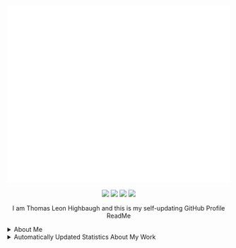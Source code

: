 <p align="center"><img src="src/resources/images/banner.svg" width="800" height="400"/></p>
<p align="center"><a href="https://twitter.com/thomashighbaugh"><img src="https://img.shields.io/badge/twitter-69676c?style=for-the-badge&logoColor=F2F2F2&logo=twitter"/></a>
<a href="https://linkedin.com/in/thomas-leon-highbaugh"><img src="https://img.shields.io/badge/linkedin-69676c?style=for-the-badge&logoColor=F2F2F2&logo=linkedin"/></a>
<a href="https://thomasleonhighbaugh.me"><img src="https://img.shields.io/badge/website-69676c?logo=esri&style=for-the-badge&logoColor=F2F2F2"/></a>
<img src="https://komarev.com/ghpvc/?username=Thomashighbaugh&style=for-the-badge&color=69676c&logoColor=F2F2F2&logo=undefined"/></p>

<p align="center">
I am Thomas Leon Highbaugh and this is my self-updating GitHub Profile ReadMe
</p>

<details><summary>About Me</summary>

<h3>Fun Facts</h3>
<ul>
<li>From beautiful San Francisco, California</li>
<li>My 11 year old Beligan Malinois & I walk everywhere instead of driving or paying to use a gym.</li>
<li>Well Versed in Full Stack Web Development, With An Emphasis on Making Attractive Interfaces in TSX + Tailwind.css + Next.js</li>
<li><a href="https://github.com/Sanatana-Linux/nixos-config">NixOS</a> + <a href="https://github.com/Sanatana-Linux/nixos-awesomewm">AwesomeWM</a> User</li>
<li>Currently Exploring Rust</li>
<li>Working on Automating Book Generation with GPT4Free + Python</li>
<li>Been writing code for: 5 Years, 6 Months and 4 Dayss </li>
 </ul>


<hr/>

<h3>Get in Touch</h3>

<p align="left"><a href="https://twitter.com/thomasleonhighbaugh"><img src="https://img.shields.io/badge/twitter-69676c?style=plastic&logoColor=F2F2F2&logo=twitter"/></a>
<a href="https://linkedin.com/in/thomas-leon-highbaugh"><img src="https://img.shields.io/badge/linkedin-69676c?style=plastic&logoColor=F2F2F2&logo=linkedin"/></a>
<a href="mailto:thighbaugh@zoho.com"><img src="https://img.shields.io/badge/email-69676c?logo=gmail&style=plastic&logoColor=F2F2F2"/></a>
<a href="mailto:thighbaugh@zoho.com"><img src="https://img.shields.io/badge/email-69676c?logo=zoho&style=plastic&logoColor=F2F2F2"/></a>
<a href="mailto:me@thomasleonhighbaugh.me"><img src="https://img.shields.io/badge/alternative email-69676c?logo=thunderbird&style=plastic&logoColor=F2F2F2"/></a>
<a href="https://thomasleonhighbaugh.me"><img src="https://img.shields.io/badge/portfolio website-69676c?logo=firefoxbrowser&style=plastic&logoColor=F2F2F2"/></a>
<a href="https://biolink-delta.vercel.app"><img src="https://img.shields.io/badge/linktree alternative-69676c?logo=linktree&style=plastic&logoColor=F2F2F2"/></a>
<a href="https://resume-thomas-leon-highbaugh.vercel.app/"><img src="https://img.shields.io/badge/resume-69676c?logo=libreoffice&style=plastic&logoColor=F2F2F2"/></a>
<a href="https://codepen.io/thomashighbaughThomasLeonHighbaugh"><img src="https://img.shields.io/badge/codepen-69676c?style=plastic&logoColor=F2F2F2&logo=codepen"/></a>
<img src="https://img.shields.io/badge/thomasleonhighbaugh-69676c?logo=discord&labelColor=948ae3&style=plastic&logoColor=F2F2F2"/></p>

<hr/>


<h3>Skill Wall</h3>

<p align="left"><img src="https://img.shields.io/badge/javascript-948ae3?logo=javascript&style=plastic&logoColor=F2F2F2"/>
<img src="https://img.shields.io/badge/sass-948ae3?logo=sass&style=plastic&logoColor=F2F2F2"/>
<img src="https://img.shields.io/badge/mern%20stack-69676c?logo=mern%20stack&style=plastic&logoColor=F2F2F2"/>
<img src="https://img.shields.io/badge/npm-948ae3?logo=npm&style=plastic&logoColor=F2F2F2"/>
<img src="https://img.shields.io/badge/typescript-69676c?logo=typescript&style=plastic&logoColor=F2F2F2"/>
<img src="https://img.shields.io/badge/mongodb-948ae3?logo=mongodb&style=plastic&logoColor=F2F2F2"/>
<img src="https://img.shields.io/badge/docker-69676c?logo=docker&style=plastic&logoColor=F2F2F2"/>
<img src="https://img.shields.io/badge/storybook-BEBAE2?logo=storybook&style=plastic&logoColor=F2F2F2"/>
<img src="https://img.shields.io/badge/xhtml-BEBAE2?logo=xhtml&style=plastic&logoColor=F2F2F2"/>
<img src="https://img.shields.io/badge/ant_design-69676c?logo=ant+design&style=plastic&logoColor=F2F2F2"/>
<img src="https://img.shields.io/badge/react-69676c?logo=react&style=plastic&logoColor=F2F2F2"/>
<img src="https://img.shields.io/badge/less-948ae3?logo=less&style=plastic&logoColor=F2F2F2"/>
<img src="https://img.shields.io/badge/svg-BEBAE2?logo=svg&style=plastic&logoColor=F2F2F2"/>
<img src="https://img.shields.io/badge/tsx-948ae3?logo=react&style=plastic&logoColor=F2F2F2"/>
<img src="https://img.shields.io/badge/html-BEBAE2?logo=html&style=plastic&logoColor=F2F2F2"/>
<img src="https://img.shields.io/badge/sqlite-948ae3?logo=sqlite&style=plastic&logoColor=F2F2F2"/>
<img src="https://img.shields.io/badge/heroku-948ae3?logo=heroku&style=plastic&logoColor=F2F2F2"/>
<img src="https://img.shields.io/badge/inkscape-948ae3?logo=inkscape&style=plastic&logoColor=F2F2F2"/>
<img src="https://img.shields.io/badge/codeberg-BEBAE2?logo=codeberg&style=plastic&logoColor=F2F2F2"/>
<img src="https://img.shields.io/badge/gimp-948ae3?logo=gimp&style=plastic&logoColor=F2F2F2"/>
<img src="https://img.shields.io/badge/jquery-BEBAE2?logo=jquery&style=plastic&logoColor=F2F2F2"/>
<img src="https://img.shields.io/badge/flask-948ae3?logo=flask&style=plastic&logoColor=F2F2F2"/>
<img src="https://img.shields.io/badge/graphql-BEBAE2?logo=graphql&style=plastic&logoColor=F2F2F2"/>
<img src="https://img.shields.io/badge/vercel-BEBAE2?logo=vercel&style=plastic&logoColor=F2F2F2"/>
<img src="https://img.shields.io/badge/bash/zsh-69676c?logo=gnu+bash&style=plastic&logoColor=F2F2F2"/>
<img src="https://img.shields.io/badge/netlify-BEBAE2?logo=netlify&style=plastic&logoColor=F2F2F2"/>
<img src="https://img.shields.io/badge/linux-69676c?logo=linux&style=plastic&logoColor=F2F2F2"/>
<img src="https://img.shields.io/badge/node.js-69676c?logo=node.js&style=plastic&logoColor=F2F2F2"/>
<img src="https://img.shields.io/badge/github%20actions-69676c?logo=github%20actions&style=plastic&logoColor=F2F2F2"/>
<img src="https://img.shields.io/badge/express.js-BEBAE2?logo=express&style=plastic&logoColor=F2F2F2"/>
<img src="https://img.shields.io/badge/fastapi-69676c?logo=fastapi&style=plastic&logoColor=F2F2F2"/>
<img src="https://img.shields.io/badge/markdown-BEBAE2?logo=markdown&style=plastic&logoColor=F2F2F2"/>
<img src="https://img.shields.io/badge/bootstrap-BEBAE2?logo=bootstrap&style=plastic&logoColor=F2F2F2"/>
<img src="https://img.shields.io/badge/github-948ae3?logo=github&style=plastic&logoColor=F2F2F2"/>
<img src="https://img.shields.io/badge/photoshop-BEBAE2?logo=adobe+photoshop&style=plastic&logoColor=F2F2F2"/>
<img src="https://img.shields.io/badge/lua-948ae3?logo=lua&style=plastic&logoColor=F2F2F2"/>
<img src="https://img.shields.io/badge/python-948ae3?logo=python&style=plastic&logoColor=F2F2F2"/>
<img src="https://img.shields.io/badge/styled%20components-948ae3?logo=styled%20components&style=plastic&logoColor=F2F2F2"/>
<img src="https://img.shields.io/badge/jetbrains%20ides-948ae3?logo=jetbrains&style=plastic&logoColor=F2F2F2"/>
<img src="https://img.shields.io/badge/css3-BEBAE2?logo=css3&style=plastic&logoColor=F2F2F2"/>
<img src="https://img.shields.io/badge/git-69676c?logo=git&style=plastic&logoColor=F2F2F2"/>
<img src="https://img.shields.io/badge/jest-948ae3?logo=jest&style=plastic&logoColor=F2F2F2"/>
<img src="https://img.shields.io/badge/nixos-69676c?logo=nixos&style=plastic&logoColor=F2F2F2"/>
<img src="https://img.shields.io/badge/json-948ae3?logo=json&style=plastic&logoColor=F2F2F2"/>
<img src="https://img.shields.io/badge/html5-948ae3?logo=html5&style=plastic&logoColor=F2F2F2"/>
<img src="https://img.shields.io/badge/github%20pages-BEBAE2?logo=github&style=plastic&logoColor=F2F2F2"/>
<img src="https://img.shields.io/badge/typescript-69676c?logo=typescript&style=plastic&logoColor=F2F2F2"/>
<img src="https://img.shields.io/badge/tailwindcss-69676c?logo=tailwindcss&style=plastic&logoColor=F2F2F2"/>
<img src="https://img.shields.io/badge/xml-948ae3?logo=xml&style=plastic&logoColor=F2F2F2"/>
<img src="https://img.shields.io/badge/neovim-69676c?logo=neovim&style=plastic&logoColor=F2F2F2"/>
<img src="https://img.shields.io/badge/figma-948ae3?logo=figma&style=plastic&logoColor=F2F2F2"/>
<img src="https://img.shields.io/badge/css-948ae3?logo=css&style=plastic&logoColor=F2F2F2"/>
<img src="https://img.shields.io/badge/visual%20studio%20code-BEBAE2?logo=visual%20studio%20code&style=plastic&logoColor=F2F2F2"/>
<img src="https://img.shields.io/badge/chakra-BEBAE2?logo=chakraui&style=plastic&logoColor=F2F2F2"/>
<img src="https://img.shields.io/badge/firebase-948ae3?logo=firebase&style=plastic&logoColor=F2F2F2"/>
<img src="https://img.shields.io/badge/gitlab-948ae3?logo=gitlab&style=plastic&logoColor=F2F2F2"/></p>

</details>
<details><summary>Automatically Updated Statistics About My Work</summary>

<h3>Account Statistics</h3>

<p align="center">
  <img height=300 align="center" alt=gitstats src="https://github-readme-stats.vercel.app/api?username=Thomashighbaugh&title_color=d0ecf1&text_color=F2F2F2&bg_color=3c3c3c&border_color=525053&show_icons=true&icon_color=F2F2F2&rank_icon=github&border_radius=20"/>

<img height=300 align="center" alt="Top Langs" src="https://github-readme-stats.vercel.app/api/top-langs/?username=Thomashighbaugh&title_color=d0ecf1&text_color=F2F2F2&bg_color=3c3c3c&border_color=525053&show_icons=true&icon_color=F2F2F2&border_radius=20&layout=donut-vertical" />
</p>

<hr/>

<h3>Recent Projects</h3>

<a href="https://github.com/Thomashighbaugh/Blot"><img height=200 width=350 src="https://github-readme-stats.vercel.app/api/pin/?username=Thomashighbaugh&repo=Blot&title_color=FE3B7B&text_color=F2F2F2&bg_color=3c3c3c&border_color=525053&icon_color=F2F2F2&border_width=2&border_radius=20"/></a>
<a href="https://github.com/Thomashighbaugh/Awesome-AwesomeWM-Modules-Widgets-And-Libraries"><img height=200 width=350 src="https://github-readme-stats.vercel.app/api/pin/?username=Thomashighbaugh&repo=Awesome-AwesomeWM-Modules-Widgets-And-Libraries&title_color=FE3B7B&text_color=F2F2F2&bg_color=3c3c3c&border_color=525053&icon_color=F2F2F2&border_width=2&border_radius=20"/></a>
<a href="https://github.com/Thomashighbaugh/manjaro-workstation-playbook"><img height=200 width=350 src="https://github-readme-stats.vercel.app/api/pin/?username=Thomashighbaugh&repo=manjaro-workstation-playbook&title_color=FE3B7B&text_color=F2F2F2&bg_color=3c3c3c&border_color=525053&icon_color=F2F2F2&border_width=2&border_radius=20"/></a>
<a href="https://github.com/Thomashighbaugh/gpt_scripts"><img height=200 width=350 src="https://github-readme-stats.vercel.app/api/pin/?username=Thomashighbaugh&repo=gpt_scripts&title_color=FE3B7B&text_color=F2F2F2&bg_color=3c3c3c&border_color=525053&icon_color=F2F2F2&border_width=2&border_radius=20"/></a>
<a href="https://github.com/Thomashighbaugh/firefox"><img height=200 width=350 src="https://github-readme-stats.vercel.app/api/pin/?username=Thomashighbaugh&repo=firefox&title_color=FE3B7B&text_color=F2F2F2&bg_color=3c3c3c&border_color=525053&icon_color=F2F2F2&border_width=2&border_radius=20"/></a>
<a href="https://github.com/Thomashighbaugh/gpt_notebook"><img height=200 width=350 src="https://github-readme-stats.vercel.app/api/pin/?username=Thomashighbaugh&repo=gpt_notebook&title_color=FE3B7B&text_color=F2F2F2&bg_color=3c3c3c&border_color=525053&icon_color=F2F2F2&border_width=2&border_radius=20"/></a>

<hr/>

<h3>Follower Showcase</h3>

<em><small>Showcase of One of the Awesome Individuals That Follow My Work, Updated Daily!</small></em>

<a href="https://github.com/y-sugiyama654" alt="Yuta Sugiyama"><img style="height:150px;" src=./src/resources/images/randomFollower.png alt="Follower of the day"/></a>


</details>


